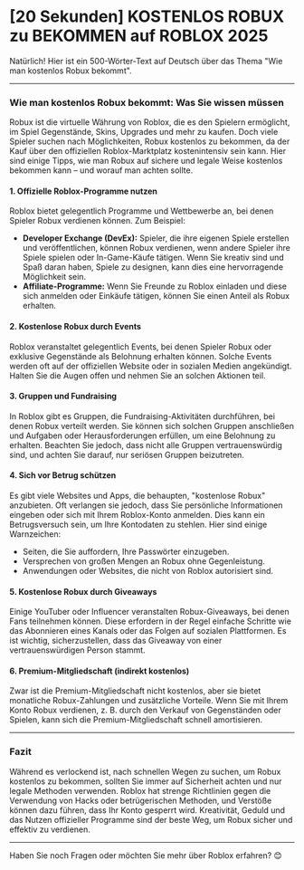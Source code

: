 # [20 Sekunden] KOSTENLOS ROBUX zu BEKOMMEN auf ROBLOX 2025

Natürlich! Hier ist ein 500-Wörter-Text auf Deutsch über das Thema "Wie man kostenlos Robux bekommt".  

---

### Wie man kostenlos Robux bekommt: Was Sie wissen müssen  

Robux ist die virtuelle Währung von Roblox, die es den Spielern ermöglicht, im Spiel Gegenstände, Skins, Upgrades und mehr zu kaufen. Doch viele Spieler suchen nach Möglichkeiten, Robux kostenlos zu bekommen, da der Kauf über den offiziellen Roblox-Marktplatz kostenintensiv sein kann. Hier sind einige Tipps, wie man Robux auf sichere und legale Weise kostenlos bekommen kann – und worauf man achten sollte.  

#### 1. **Offizielle Roblox-Programme nutzen**  
Roblox bietet gelegentlich Programme und Wettbewerbe an, bei denen Spieler Robux verdienen können. Zum Beispiel:  

- **Developer Exchange (DevEx):** Spieler, die ihre eigenen Spiele erstellen und veröffentlichen, können Robux verdienen, wenn andere Spieler ihre Spiele spielen oder In-Game-Käufe tätigen. Wenn Sie kreativ sind und Spaß daran haben, Spiele zu designen, kann dies eine hervorragende Möglichkeit sein.  
- **Affiliate-Programme:** Wenn Sie Freunde zu Roblox einladen und diese sich anmelden oder Einkäufe tätigen, können Sie einen Anteil als Robux erhalten.  

#### 2. **Kostenlose Robux durch Events**  
Roblox veranstaltet gelegentlich Events, bei denen Spieler Robux oder exklusive Gegenstände als Belohnung erhalten können. Solche Events werden oft auf der offiziellen Website oder in sozialen Medien angekündigt. Halten Sie die Augen offen und nehmen Sie an solchen Aktionen teil.  

#### 3. **Gruppen und Fundraising**  
In Roblox gibt es Gruppen, die Fundraising-Aktivitäten durchführen, bei denen Robux verteilt werden. Sie können sich solchen Gruppen anschließen und Aufgaben oder Herausforderungen erfüllen, um eine Belohnung zu erhalten. Beachten Sie jedoch, dass nicht alle Gruppen vertrauenswürdig sind, und achten Sie darauf, nur seriösen Gruppen beizutreten.  

#### 4. **Sich vor Betrug schützen**  
Es gibt viele Websites und Apps, die behaupten, "kostenlose Robux" anzubieten. Oft verlangen sie jedoch, dass Sie persönliche Informationen eingeben oder sich mit Ihrem Roblox-Konto anmelden. Dies kann ein Betrugsversuch sein, um Ihre Kontodaten zu stehlen. Hier sind einige Warnzeichen:  

- Seiten, die Sie auffordern, Ihre Passwörter einzugeben.  
- Versprechen von großen Mengen an Robux ohne Gegenleistung.  
- Anwendungen oder Websites, die nicht von Roblox autorisiert sind.  

#### 5. **Kostenlose Robux durch Giveaways**  
Einige YouTuber oder Influencer veranstalten Robux-Giveaways, bei denen Fans teilnehmen können. Diese erfordern in der Regel einfache Schritte wie das Abonnieren eines Kanals oder das Folgen auf sozialen Plattformen. Es ist wichtig, sicherzustellen, dass das Giveaway von einer vertrauenswürdigen Person stammt.  

#### 6. **Premium-Mitgliedschaft (indirekt kostenlos)**  
Zwar ist die Premium-Mitgliedschaft nicht kostenlos, aber sie bietet monatliche Robux-Zahlungen und zusätzliche Vorteile. Wenn Sie mit Ihrem Konto Robux verdienen, z. B. durch den Verkauf von Gegenständen oder Spielen, kann sich die Premium-Mitgliedschaft schnell amortisieren.  

---

### Fazit  
Während es verlockend ist, nach schnellen Wegen zu suchen, um Robux kostenlos zu bekommen, sollten Sie immer auf Sicherheit achten und nur legale Methoden verwenden. Roblox hat strenge Richtlinien gegen die Verwendung von Hacks oder betrügerischen Methoden, und Verstöße können dazu führen, dass Ihr Konto gesperrt wird. Kreativität, Geduld und das Nutzen offizieller Programme sind der beste Weg, um Robux sicher und effektiv zu verdienen.  

---  

Haben Sie noch Fragen oder möchten Sie mehr über Roblox erfahren? 😊
